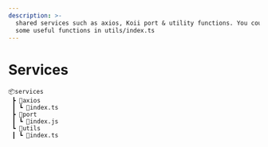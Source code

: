 ```yaml
---
description: >-
  shared services such as axios, Koii port & utility functions. You could found
  some useful functions in utils/index.ts
---
```


# Services

```
📦services
 ┣ 📂axios
 ┃ ┗ 📜index.ts
 ┣ 📂port
 ┃ ┗ 📜index.js
 ┗ 📂utils
 ┃ ┗ 📜index.ts

```
